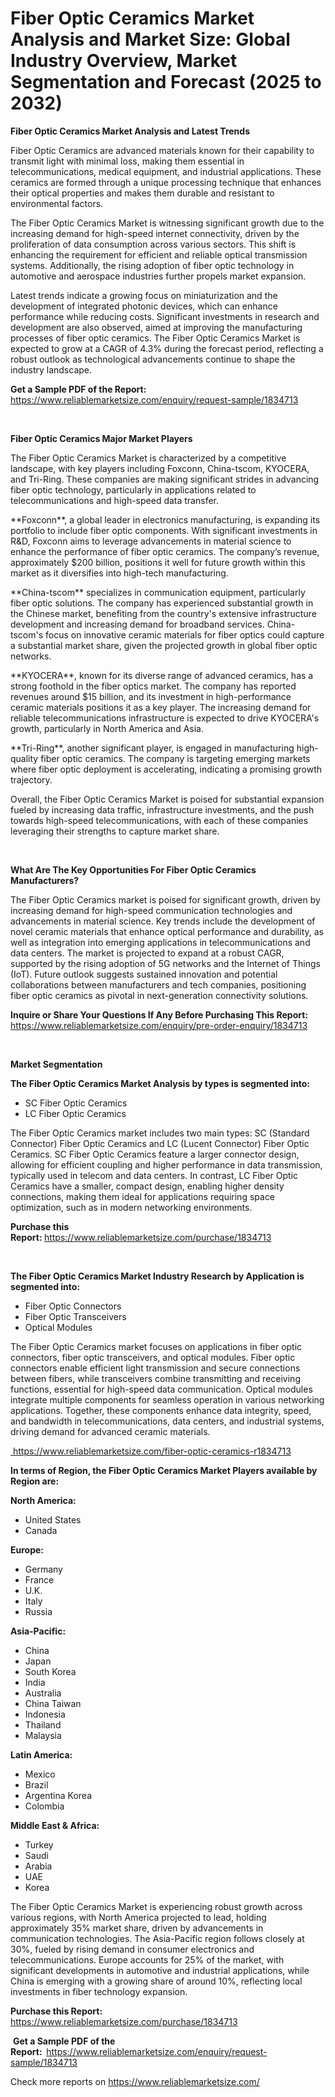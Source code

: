 <p><h1>Fiber Optic Ceramics Market Analysis and Market Size: Global Industry Overview, Market Segmentation and Forecast (2025 to 2032)</h1></p><p><strong>Fiber Optic Ceramics Market Analysis and Latest Trends</strong></p>
<p><p>Fiber Optic Ceramics are advanced materials known for their capability to transmit light with minimal loss, making them essential in telecommunications, medical equipment, and industrial applications. These ceramics are formed through a unique processing technique that enhances their optical properties and makes them durable and resistant to environmental factors.</p><p>The Fiber Optic Ceramics Market is witnessing significant growth due to the increasing demand for high-speed internet connectivity, driven by the proliferation of data consumption across various sectors. This shift is enhancing the requirement for efficient and reliable optical transmission systems. Additionally, the rising adoption of fiber optic technology in automotive and aerospace industries further propels market expansion.</p><p>Latest trends indicate a growing focus on miniaturization and the development of integrated photonic devices, which can enhance performance while reducing costs. Significant investments in research and development are also observed, aimed at improving the manufacturing processes of fiber optic ceramics. The Fiber Optic Ceramics Market is expected to grow at a CAGR of 4.3% during the forecast period, reflecting a robust outlook as technological advancements continue to shape the industry landscape.</p></p>
<p><strong>Get a Sample PDF of the Report:&nbsp;</strong> <a href="https://www.reliablemarketsize.com/enquiry/request-sample/1834713?utm_campaign=2640&utm_medium=2&utm_source=Github&utm_content=ia&utm_term=26032025&utm_id=fiber-optic-ceramics">https://www.reliablemarketsize.com/enquiry/request-sample/1834713</a></p>
<p>&nbsp;</p>
<p><strong>Fiber Optic Ceramics Major Market Players</strong></p>
<p><p>The Fiber Optic Ceramics Market is characterized by a competitive landscape, with key players including Foxconn, China-tscom, KYOCERA, and Tri-Ring. These companies are making significant strides in advancing fiber optic technology, particularly in applications related to telecommunications and high-speed data transfer.</p><p>**Foxconn**, a global leader in electronics manufacturing, is expanding its portfolio to include fiber optic components. With significant investments in R&D, Foxconn aims to leverage advancements in material science to enhance the performance of fiber optic ceramics. The company’s revenue, approximately $200 billion, positions it well for future growth within this market as it diversifies into high-tech manufacturing.</p><p>**China-tscom** specializes in communication equipment, particularly fiber optic solutions. The company has experienced substantial growth in the Chinese market, benefiting from the country's extensive infrastructure development and increasing demand for broadband services. China-tscom's focus on innovative ceramic materials for fiber optics could capture a substantial market share, given the projected growth in global fiber optic networks.</p><p>**KYOCERA**, known for its diverse range of advanced ceramics, has a strong foothold in the fiber optics market. The company has reported revenues around $15 billion, and its investment in high-performance ceramic materials positions it as a key player. The increasing demand for reliable telecommunications infrastructure is expected to drive KYOCERA's growth, particularly in North America and Asia.</p><p>**Tri-Ring**, another significant player, is engaged in manufacturing high-quality fiber optic ceramics. The company is targeting emerging markets where fiber optic deployment is accelerating, indicating a promising growth trajectory.</p><p>Overall, the Fiber Optic Ceramics Market is poised for substantial expansion fueled by increasing data traffic, infrastructure investments, and the push towards high-speed telecommunications, with each of these companies leveraging their strengths to capture market share.</p></p>
<p>&nbsp;</p>
<p><strong>What Are The Key Opportunities For Fiber Optic Ceramics Manufacturers?</strong></p>
<p><p>The Fiber Optic Ceramics market is poised for significant growth, driven by increasing demand for high-speed communication technologies and advancements in material science. Key trends include the development of novel ceramic materials that enhance optical performance and durability, as well as integration into emerging applications in telecommunications and data centers. The market is projected to expand at a robust CAGR, supported by the rising adoption of 5G networks and the Internet of Things (IoT). Future outlook suggests sustained innovation and potential collaborations between manufacturers and tech companies, positioning fiber optic ceramics as pivotal in next-generation connectivity solutions.</p></p>
<p><strong>Inquire or Share Your Questions If Any Before Purchasing This Report:</strong> <a href="https://www.reliablemarketsize.com/enquiry/pre-order-enquiry/1834713?utm_campaign=2640&utm_medium=2&utm_source=Github&utm_content=ia&utm_term=26032025&utm_id=fiber-optic-ceramics">https://www.reliablemarketsize.com/enquiry/pre-order-enquiry/1834713</a></p>
<p>&nbsp;</p>
<p><strong>Market Segmentation</strong></p>
<p><strong>The Fiber Optic Ceramics Market Analysis by types is segmented into:</strong></p>
<p><ul><li>SC Fiber Optic Ceramics</li><li>LC Fiber Optic Ceramics</li></ul></p>
<p><p>The Fiber Optic Ceramics market includes two main types: SC (Standard Connector) Fiber Optic Ceramics and LC (Lucent Connector) Fiber Optic Ceramics. SC Fiber Optic Ceramics feature a larger connector design, allowing for efficient coupling and higher performance in data transmission, typically used in telecom and data centers. In contrast, LC Fiber Optic Ceramics have a smaller, compact design, enabling higher density connections, making them ideal for applications requiring space optimization, such as in modern networking environments.</p></p>
<p><strong>Purchase this Report:&nbsp;</strong><a href="https://www.reliablemarketsize.com/purchase/1834713?utm_campaign=2640&utm_medium=2&utm_source=Github&utm_content=ia&utm_term=26032025&utm_id=fiber-optic-ceramics">https://www.reliablemarketsize.com/purchase/1834713</a></p>
<p>&nbsp;</p>
<p><strong>The Fiber Optic Ceramics Market Industry Research by Application is segmented into:</strong></p>
<p><ul><li>Fiber Optic Connectors</li><li>Fiber Optic Transceivers</li><li>Optical Modules</li></ul></p>
<p><p>The Fiber Optic Ceramics market focuses on applications in fiber optic connectors, fiber optic transceivers, and optical modules. Fiber optic connectors enable efficient light transmission and secure connections between fibers, while transceivers combine transmitting and receiving functions, essential for high-speed data communication. Optical modules integrate multiple components for seamless operation in various networking applications. Together, these components enhance data integrity, speed, and bandwidth in telecommunications, data centers, and industrial systems, driving demand for advanced ceramic materials.</p></p>
<p><a href="https://www.reliablemarketsize.com/fiber-optic-ceramics-r1834713?utm_campaign=2640&utm_medium=2&utm_source=Github&utm_content=ia&utm_term=26032025&utm_id=fiber-optic-ceramics">&nbsp;https://www.reliablemarketsize.com/fiber-optic-ceramics-r1834713</a></p>
<p><strong>In terms of Region, the Fiber Optic Ceramics Market Players available by Region are:</strong></p>
<p>
    <p> <strong> North America: </strong>
        <ul>
            <li>United States</li>
            <li>Canada</li>
        </ul>
        </p> 
    <p> <strong> Europe: </strong>
        <ul>
            <li>Germany</li>
            <li>France</li>
            <li>U.K.</li>
            <li>Italy</li>
            <li>Russia</li>
        </ul>
        </p> 
    <p> <strong> Asia-Pacific: </strong>
        <ul>
            <li>China</li>
            <li>Japan</li>
            <li>South Korea</li>
            <li>India</li>
            <li>Australia</li>
            <li>China Taiwan</li>
            <li>Indonesia</li>
            <li>Thailand</li>
            <li>Malaysia</li>
        </ul>
        </p> 
    <p> <strong> Latin America: </strong>
        <ul>
            <li>Mexico</li>
            <li>Brazil</li>
            <li>Argentina Korea</li>
            <li>Colombia</li>
        </ul>
        </p> 
    <p> <strong> Middle East & Africa: </strong>
        <ul>
            <li>Turkey</li>
            <li>Saudi</li>
            <li>Arabia</li>
            <li>UAE</li>
            <li>Korea</li>
        </ul>
    </p>
    </p>
<p><p>The Fiber Optic Ceramics Market is experiencing robust growth across various regions, with North America projected to lead, holding approximately 35% market share, driven by advancements in communication technologies. The Asia-Pacific region follows closely at 30%, fueled by rising demand in consumer electronics and telecommunications. Europe accounts for 25% of the market, with significant developments in automotive and industrial applications, while China is emerging with a growing share of around 10%, reflecting local investments in fiber technology expansion.</p></p>
<p><strong>Purchase this Report: </strong><a href="https://www.reliablemarketsize.com/purchase/1834713?utm_campaign=2640&utm_medium=2&utm_source=Github&utm_content=ia&utm_term=26032025&utm_id=fiber-optic-ceramics">https://www.reliablemarketsize.com/purchase/1834713</a></p>
<p>&nbsp;<strong>Get a Sample PDF of the Report:&nbsp;&nbsp;</strong><a href="https://www.reliablemarketsize.com/enquiry/request-sample/1834713?utm_campaign=2640&utm_medium=2&utm_source=Github&utm_content=ia&utm_term=26032025&utm_id=fiber-optic-ceramics">https://www.reliablemarketsize.com/enquiry/request-sample/1834713</a></p>
<p><strong></strong></p>
<p>Check more reports on <a href="https://www.reliablemarketsize.com/?utm_campaign=2640&utm_medium=2&utm_source=Github&utm_content=ia&utm_term=26032025&utm_id=fiber-optic-ceramics">https://www.reliablemarketsize.com/</a></p>